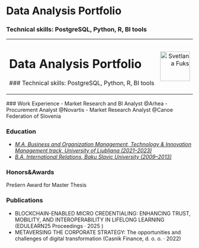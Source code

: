 # Data Analysis Portfolio
### Technical skills: PostgreSQL, Python, R, BI tools
<table width="100%">
  <tr>
    <td>
      <!-- Your big title -->
      <h1>Data Analysis Portfolio</h1>
      <p>### Technical skills: PostgreSQL, Python, R, BI tools</p>
    </td>
    <td align="right">
      <!-- Small, pre‑cropped circle -->
      <img
        src="assets/profile-round.png"
        alt="Svetlana Fuks"
        width="80"
      />
    </td>
  </tr>
</table>
### Work Experience
- Market Research and BI Analyst @Arhea
- Procurement Analyst @Novartis
- Market Research Analyst @Canoe Federation of Slovenia

### Education 
- *<u>M.A. Business and Organization Management, Technology & Innovation Management track, University of Ljubljana (2021–2023)</u>*
- *<u>B.A. International Relations, Baku Slavic University (2009–2013)</u>*


### Honors&Awards
Prešern Award for Master Thesis

### Publications
- BLOCKCHAIN-ENABLED MICRO CREDENTIALING: ENHANCING TRUST, MOBILITY, AND INTEROPERABILITY IN LIFELONG LEARNING (EDULEARN25 Proceedings ·  2025 )
- METAVERSING THE CORPORATE STRATEGY: The opportunities and challenges of digital transformation (Casnik Finance, d. o. o. ·  2022)

